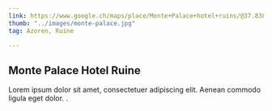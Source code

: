 ```yaml
---
link: https://www.google.ch/maps/place/Monte+Palace+hotel+ruins/@37.8388301,-25.794474,357m/data=!3m1!1e3!4m5!3m4!1s0xb432f2e5e87dab3:0xf6c615a36a578553!8m2!3d37.8389219!4d-25.7941171?hl=de
thumb: "../images/monte-palace.jpg"
tag: Azoren, Ruine

---
```

## Monte Palace  Hotel Ruine

Lorem ipsum dolor sit amet, consectetuer adipiscing elit. Aenean commodo ligula eget dolor. .